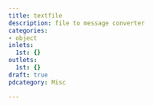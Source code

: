 ```yaml
---
title: textfile
description: file to message converter
categories:
- object
inlets:
  1st: {}
outlets:
  1st: {}
draft: true
pdcategory: Misc

---
```


